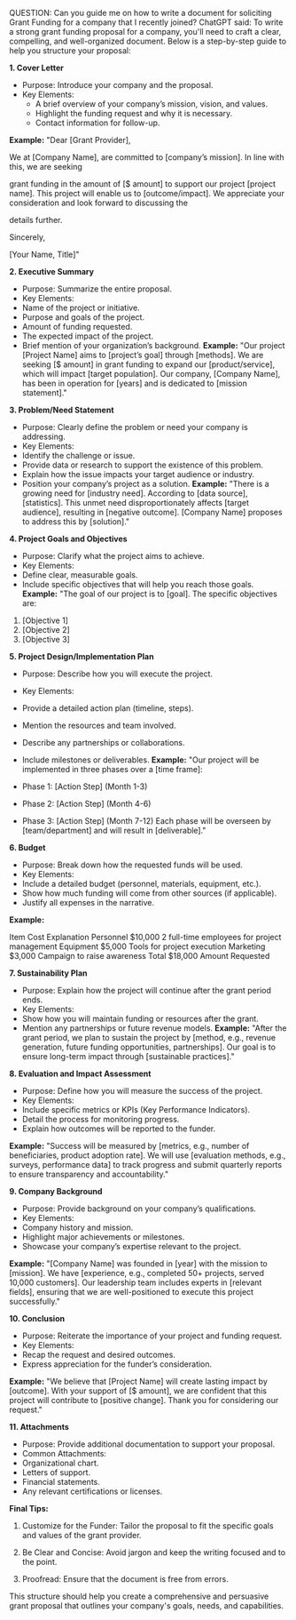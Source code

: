

QUESTION: Can you guide me on how to write a document for soliciting Grant Funding for a company that I recently joined?
ChatGPT said: To write a strong grant funding proposal for a company, you'll need to craft a clear, compelling, and well-organized document. Below is a step-by-step guide to help you structure your proposal:

**1. Cover Letter**
- Purpose: Introduce your company and the proposal.
- Key Elements:
  - A brief overview of your company’s mission, vision, and values.
  - Highlight the funding request and why it is necessary.
  - Contact information for follow-up.

**Example:** "Dear [Grant Provider],

We at [Company Name], are committed to [company’s mission]. In line with this, we are seeking

grant funding in the amount of [$ amount] to support our project [project name]. This project will enable us to [outcome/impact]. We appreciate your consideration and look forward to discussing the 

details further.

Sincerely,

[Your Name, Title]"

**2. Executive Summary**
- Purpose: Summarize the entire proposal.
- Key Elements:
 - Name of the project or initiative.
 - Purpose and goals of the project.
 - Amount of funding requested.
 - The expected impact of the project.
 - Brief mention of your organization’s background.
**Example:** "Our project [Project Name] aims to [project’s goal] through [methods]. We are seeking [$ amount] in grant funding to expand our [product/service], which will impact [target population]. Our company, [Company Name], has been in operation for [years] and is dedicated to [mission statement]."

**3. Problem/Need Statement**
- Purpose: Clearly define the problem or need your company is addressing.
- Key Elements:
 - Identify the challenge or issue.
 - Provide data or research to support the existence of this problem.
 - Explain how the issue impacts your target audience or industry.
 - Position your company’s project as a solution.
**Example:** "There is a growing need for [industry need]. According to [data source], [statistics]. This unmet need disproportionately affects [target audience], resulting in [negative outcome]. [Company Name] proposes to address this by [solution]."

**4. Project Goals and Objectives**
- Purpose: Clarify what the project aims to achieve.
- Key Elements:
 - Define clear, measurable goals.
 - Include specific objectives that will help you reach those goals.
**Example:** "The goal of our project is to [goal]. The specific objectives are:

1. [Objective 1]
2. [Objective 2]
3. [Objective 3]

**5. Project Design/Implementation Plan**
- Purpose: Describe how you will execute the project.
- Key Elements:
 - Provide a detailed action plan (timeline, steps).
 - Mention the resources and team involved.
 - Describe any partnerships or collaborations.
 - Include milestones or deliverables.
**Example:** "Our project will be implemented in three phases over a [time frame]:

- Phase 1: [Action Step] (Month 1-3)
- Phase 2: [Action Step] (Month 4-6)
- Phase 3: [Action Step] (Month 7-12)
Each phase will be overseen by [team/department] and will result in [deliverable]."

**6. Budget**
- Purpose: Break down how the requested funds will be used.
- Key Elements:
 - Include a detailed budget (personnel, materials, equipment, etc.).
 - Show how much funding will come from other sources (if applicable).
 - Justify all expenses in the narrative.

**Example:**

Item	Cost	Explanation
Personnel	$10,000	2 full-time employees for project management
Equipment	$5,000	Tools for project execution
Marketing	$3,000	Campaign to raise awareness
Total	$18,000	Amount Requested

**7. Sustainability Plan**
- Purpose: Explain how the project will continue after the grant period ends.
- Key Elements:
 - Show how you will maintain funding or resources after the grant.
 - Mention any partnerships or future revenue models.
**Example:** "After the grant period, we plan to sustain the project by [method, e.g., revenue generation, future funding opportunities, partnerships]. Our goal is to ensure long-term impact through [sustainable practices]."

**8. Evaluation and Impact Assessment**
- Purpose: Define how you will measure the success of the project.
- Key Elements:
 - Include specific metrics or KPIs (Key Performance Indicators).
 - Detail the process for monitoring progress.
 - Explain how outcomes will be reported to the funder.

**Example:** "Success will be measured by [metrics, e.g., number of beneficiaries, product adoption rate]. We will use [evaluation methods, e.g., surveys, performance data] to track progress and submit quarterly reports to ensure transparency and accountability."

**9. Company Background**
- Purpose: Provide background on your company’s qualifications.
- Key Elements:
 - Company history and mission.
 - Highlight major achievements or milestones.
 - Showcase your company’s expertise relevant to the project.

**Example:** "[Company Name] was founded in [year] with the mission to [mission]. We have [experience, e.g., completed 50+ projects, served 10,000 customers]. Our leadership team includes experts in [relevant fields], ensuring that we are well-positioned to execute this project successfully."

**10. Conclusion**
- Purpose: Reiterate the importance of your project and funding request.
- Key Elements:
 - Recap the request and desired outcomes.
 - Express appreciation for the funder’s consideration.

**Example:** "We believe that [Project Name] will create lasting impact by [outcome]. With your support of [$ amount], we are confident that this project will contribute to [positive change]. Thank you for considering our request."

**11. Attachments**
- Purpose: Provide additional documentation to support your proposal.
- Common Attachments:
 - Organizational chart.
 - Letters of support.
 - Financial statements.
 - Any relevant certifications or licenses.

**Final Tips:**
1. Customize for the Funder: Tailor the proposal to fit the specific goals and values of the grant provider.

2. Be Clear and Concise: Avoid jargon and keep the writing focused and to the point.

3. Proofread: Ensure that the document is free from errors.

This structure should help you create a comprehensive and persuasive grant proposal that outlines your company's goals, needs, and capabilities.


